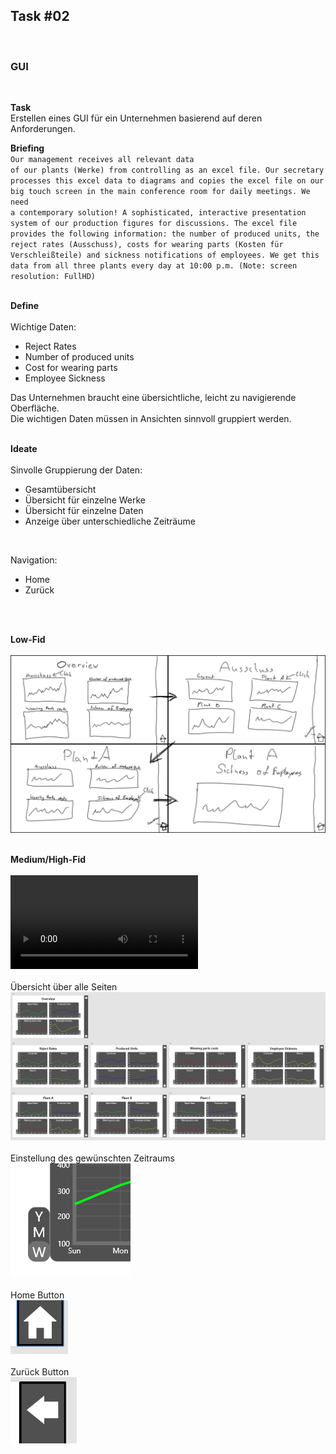 ## Task #02
<br>
  <h3>GUI</h3>
  <br>
  
  <b>Task</b>
  <br>
  Erstellen eines GUI für ein Unternehmen basierend auf deren Anforderungen.<br>
  
  <b>Briefing</b>
  <br>
  <code>Our management receives all relevant data of our plants (Werke) from controlling as an excel file. 
  Our secretary processes this excel data to diagrams and copies the excel file on our big touch screen in the main conference room for daily meetings. 
  We need a contemporary solution! A sophisticated, interactive presentation system of our production figures for discussions. 
  The excel file provides the following information: 
  the number of produced units, 
  the reject rates (Ausschuss), 
  costs for wearing parts (Kosten für Verschleißteile) and 
  sickness notifications of employees. 
  We get this data from all three plants every day at 10:00 p.m. (Note: screen resolution: FullHD)</code>
  <br>
  <br>
  
  <b>Define</b>
  <br>
  <br>
  Wichtige Daten:<br>
  - Reject Rates
  - Number of produced units
  - Cost for wearing parts
  - Employee Sickness
  
  Das Unternehmen braucht eine übersichtliche, leicht zu navigierende Oberfläche.<br>
  Die wichtigen Daten müssen in Ansichten sinnvoll gruppiert werden.<br>
  <br>
  
  <b>Ideate</b>
  <br>
  <br>
  Sinvolle Gruppierung der Daten:
  - Gesamtübersicht
  - Übersicht für einzelne Werke
  - Übersicht für einzelne Daten
  - Anzeige über unterschiedliche Zeiträume
  <br>
  
  Navigation:
  - Home
  - Zurück
  <br>
  <br>
  
  <b>Low-Fid</b>
  <br>
  <br>
  <img src="Skizze.png" class="img-responsive" alt="">
  <br>
  <br>
  
  <b>Medium/High-Fid</b>
  <br>
  <br>
  <video controls loop>
      <source src="preview.mp4" type="video/mp4">
  Ihr Browser kann dieses Video nicht wiedergeben.<br/>
  Sie können es <a href="preview.mp4">hier</a> abrufen.
  </video>
  <br>
  <br>
  Übersicht über alle Seiten<br>
  <img src="Pages.PNG" class="img-responsive" alt="">
  <br>
  <br>
  Einstellung des gewünschten Zeitraums<br>
  <img src="timescale.PNG" class="img-responsive" alt="">
  <br>
  <br>
  Home Button<br>
  <img src="homebutton.PNG" class="img-responsive" alt="">
  <br>
  <br>
  Zurück Button<br>
  <img src="backbutton.PNG" class="img-responsive" alt="">

